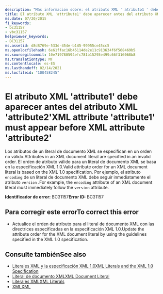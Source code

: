 ```yaml
---
description: "Más información sobre: el atributo XML ' atributo1 ' debe aparecer antes del atributo XML ' attribute2 '"
title: El atributo XML 'attribute1' debe aparecer antes del atributo XML 'attribute2'
ms.date: 07/20/2015
f1_keywords:
- bc31157
- vbc31157
helpviewer_keywords:
- BC31157
ms.assetid: d8d8769e-533d-454e-b145-99955ce45cc5
ms.openlocfilehash: 6e61ffac16b45114de2e11c913634f6f568469b5
ms.sourcegitcommit: 10e719780594efc781b15295e499c66f316068b8
ms.translationtype: MT
ms.contentlocale: es-ES
ms.lasthandoff: 02/14/2021
ms.locfileid: "100458245"
---
```

# <a name="xml-attribute-attribute1-must-appear-before-xml-attribute-attribute2"></a><span data-ttu-id="3ce5d-103">El atributo XML 'attribute1' debe aparecer antes del atributo XML 'attribute2'</span><span class="sxs-lookup"><span data-stu-id="3ce5d-103">XML attribute 'attribute1' must appear before XML attribute 'attribute2'</span></span>

<span data-ttu-id="3ce5d-104">Los atributos de un literal de documento XML se especifican en un orden no válido.</span><span class="sxs-lookup"><span data-stu-id="3ce5d-104">Attributes in an XML document literal are specified in an invalid order.</span></span> <span data-ttu-id="3ce5d-105">El orden de atributo válido para un literal de documento XML se basa en la especificación XML 1.0.</span><span class="sxs-lookup"><span data-stu-id="3ce5d-105">Valid attribute order for an XML document literal is based on the XML 1.0 specification.</span></span> <span data-ttu-id="3ce5d-106">Por ejemplo, el atributo `encoding` de un literal de documento XML debe seguir inmediatamente el atributo `version` .</span><span class="sxs-lookup"><span data-stu-id="3ce5d-106">For example, the `encoding` attribute of an XML document literal must immediately follow the `version` attribute.</span></span>  
  
 <span data-ttu-id="3ce5d-107">**Identificador de error:** BC31157</span><span class="sxs-lookup"><span data-stu-id="3ce5d-107">**Error ID:** BC31157</span></span>  
  
## <a name="to-correct-this-error"></a><span data-ttu-id="3ce5d-108">Para corregir este error</span><span class="sxs-lookup"><span data-stu-id="3ce5d-108">To correct this error</span></span>  
  
- <span data-ttu-id="3ce5d-109">Actualice el orden de atributo para el literal de documento XML con las directrices especificadas en la especificación XML 1.0.</span><span class="sxs-lookup"><span data-stu-id="3ce5d-109">Update the attribute order for the XML document literal by using the guidelines specified in the XML 1.0 specification.</span></span>  
  
## <a name="see-also"></a><span data-ttu-id="3ce5d-110">Consulte también</span><span class="sxs-lookup"><span data-stu-id="3ce5d-110">See also</span></span>

- [<span data-ttu-id="3ce5d-111">Literales XML y la especificación XML 1.0</span><span class="sxs-lookup"><span data-stu-id="3ce5d-111">XML Literals and the XML 1.0 Specification</span></span>](../programming-guide/language-features/xml/xml-literals-and-the-xml-1-0-specification.md)
- [<span data-ttu-id="3ce5d-112">Literal de documento XML</span><span class="sxs-lookup"><span data-stu-id="3ce5d-112">XML Document Literal</span></span>](../language-reference/xml-literals/xml-document-literal.md)
- [<span data-ttu-id="3ce5d-113">Literales XML</span><span class="sxs-lookup"><span data-stu-id="3ce5d-113">XML Literals</span></span>](../language-reference/xml-literals/index.md)
- [<span data-ttu-id="3ce5d-114">XML</span><span class="sxs-lookup"><span data-stu-id="3ce5d-114">XML</span></span>](../programming-guide/language-features/xml/index.md)

